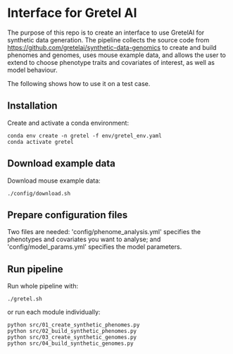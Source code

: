 # Interface for Gretel AI

The purpose of this repo is to create an interface to use GretelAI for synthetic data generation. 
The pipeline collects the source code from https://github.com/gretelai/synthetic-data-genomics to create and build phenomes and genomes, uses mouse example data, and allows the user to extend to choose phenotype traits and covariates of interest, as well as model behaviour.

The following shows how to use it on a test case.

## Installation
Create and activate a conda environment:
```
conda env create -n gretel -f env/gretel_env.yaml
conda activate gretel
```


## Download example data
Download mouse example data:
```
./config/download.sh
```

## Prepare configuration files
Two files are needed: 'config/phenome_analysis.yml' specifies the phenotypes and covariates you want to analyse; and 'config/model_params.yml' specifies the model parameters.

## Run pipeline
Run whole pipeline with:
```
./gretel.sh
```

or run each module individually:
```
python src/01_create_synthetic_phenomes.py
python src/02_build_synthetic_phenomes.py
python src/03_create_synthetic_genomes.py
python src/04_build_synthetic_genomes.py
```

